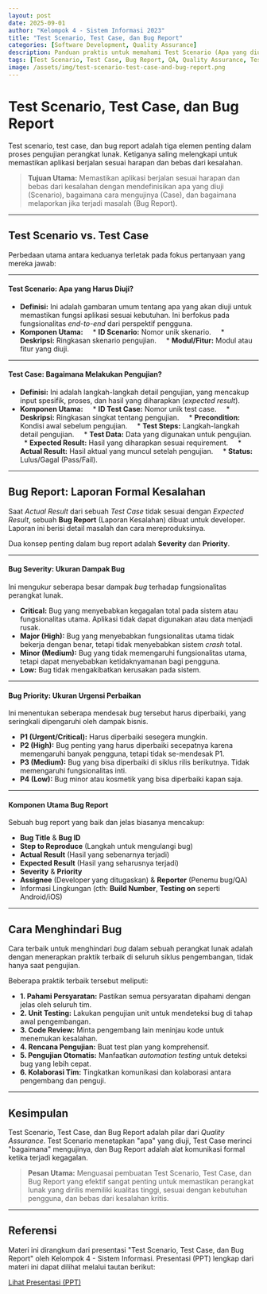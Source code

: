 ```yaml
---
layout: post
date: 2025-09-01
author: "Kelompok 4 - Sistem Informasi 2023"
title: "Test Scenario, Test Case, dan Bug Report"
categories: [Software Development, Quality Assurance]
description: Panduan praktis untuk memahami Test Scenario (Apa yang diuji), Test Case (Bagaimana menguji), dan Bug Report (Pelaporan kesalahan).
tags: [Test Scenario, Test Case, Bug Report, QA, Quality Assurance, Testing]
image: /assets/img/test-scenario-test-case-and-bug-report.png
---
```


# **Test Scenario, Test Case, dan Bug Report**

Test scenario, test case, dan bug report adalah tiga elemen penting dalam proses pengujian perangkat lunak. Ketiganya saling melengkapi untuk memastikan aplikasi berjalan sesuai harapan dan bebas dari kesalahan.

> **Tujuan Utama:** Memastikan aplikasi berjalan sesuai harapan dan bebas dari kesalahan dengan mendefinisikan apa yang diuji (Scenario), bagaimana cara mengujinya (Case), dan bagaimana melaporkan jika terjadi masalah (Bug Report).

---

## **Test Scenario vs. Test Case**

Perbedaan utama antara keduanya terletak pada fokus pertanyaan yang mereka jawab:

---

#### **Test Scenario: Apa yang Harus Diuji?**
* **Definisi:** Ini adalah gambaran umum tentang apa yang akan diuji untuk memastikan fungsi aplikasi sesuai kebutuhan. Ini berfokus pada fungsionalitas *end-to-end* dari perspektif pengguna.
* **Komponen Utama:**
    * **ID Scenario:** Nomor unik skenario.
    * **Deskripsi:** Ringkasan skenario pengujian.
    * **Modul/Fitur:** Modul atau fitur yang diuji.

---

#### **Test Case: Bagaimana Melakukan Pengujian?**
* **Definisi:** Ini adalah langkah-langkah detail pengujian, yang mencakup input spesifik, proses, dan hasil yang diharapkan (*expected result*).
* **Komponen Utama:**
    * **ID Test Case:** Nomor unik test case.
    * **Deskripsi:** Ringkasan singkat tentang pengujian.
    * **Precondition:** Kondisi awal sebelum pengujian.
    * **Test Steps:** Langkah-langkah detail pengujian.
    * **Test Data:** Data yang digunakan untuk pengujian.
    * **Expected Result:** Hasil yang diharapkan sesuai requirement.
    * **Actual Result:** Hasil aktual yang muncul setelah pengujian.
    * **Status:** Lulus/Gagal (Pass/Fail).

---

## **Bug Report: Laporan Formal Kesalahan**

Saat *Actual Result* dari sebuah *Test Case* tidak sesuai dengan *Expected Result*, sebuah **Bug Report** (Laporan Kesalahan) dibuat untuk developer. Laporan ini berisi detail masalah dan cara mereproduksinya.

Dua konsep penting dalam bug report adalah **Severity** dan **Priority**.

---

#### **Bug Severity: Ukuran Dampak Bug**
Ini mengukur seberapa besar dampak *bug* terhadap fungsionalitas perangkat lunak.
* **Critical:** Bug yang menyebabkan kegagalan total pada sistem atau fungsionalitas utama. Aplikasi tidak dapat digunakan atau data menjadi rusak.
* **Major (High):** Bug yang menyebabkan fungsionalitas utama tidak bekerja dengan benar, tetapi tidak menyebabkan sistem *crash* total.
* **Minor (Medium):** Bug yang tidak memengaruhi fungsionalitas utama, tetapi dapat menyebabkan ketidaknyamanan bagi pengguna.
* **Low:** Bug tidak mengakibatkan kerusakan pada sistem.

---

#### **Bug Priority: Ukuran Urgensi Perbaikan**
Ini menentukan seberapa mendesak *bug* tersebut harus diperbaiki, yang seringkali dipengaruhi oleh dampak bisnis.
* **P1 (Urgent/Critical):** Harus diperbaiki sesegera mungkin.
* **P2 (High):** Bug penting yang harus diperbaiki secepatnya karena memengaruhi banyak pengguna, tetapi tidak se-mendesak P1.
* **P3 (Medium):** Bug yang bisa diperbaiki di siklus rilis berikutnya. Tidak memengaruhi fungsionalitas inti.
* **P4 (Low):** Bug minor atau kosmetik yang bisa diperbaiki kapan saja.

---

#### **Komponen Utama Bug Report**
Sebuah bug report yang baik dan jelas biasanya mencakup:
* **Bug Title** & **Bug ID**
* **Step to Reproduce** (Langkah untuk mengulangi bug)
* **Actual Result** (Hasil yang sebenarnya terjadi)
* **Expected Result** (Hasil yang seharusnya terjadi)
* **Severity** & **Priority**
* **Assignee** (Developer yang ditugaskan) & **Reporter** (Penemu bug/QA)
* Informasi Lingkungan (cth: **Build Number**, **Testing on** seperti Android/iOS)

---

## **Cara Menghindari Bug**

Cara terbaik untuk menghindari *bug* dalam sebuah perangkat lunak adalah dengan menerapkan praktik terbaik di seluruh siklus pengembangan, tidak hanya saat pengujian.

Beberapa praktik terbaik tersebut meliputi:
* **1. Pahami Persyaratan:** Pastikan semua persyaratan dipahami dengan jelas oleh seluruh tim.
* **2. Unit Testing:** Lakukan pengujian unit untuk mendeteksi bug di tahap awal pengembangan.
* **3. Code Review:** Minta pengembang lain meninjau kode untuk menemukan kesalahan.
* **4. Rencana Pengujian:** Buat test plan yang komprehensif.
* **5. Pengujian Otomatis:** Manfaatkan *automation testing* untuk deteksi bug yang lebih cepat.
* **6. Kolaborasi Tim:** Tingkatkan komunikasi dan kolaborasi antara pengembang dan penguji.

---

## **Kesimpulan**

Test Scenario, Test Case, dan Bug Report adalah pilar dari *Quality Assurance*. Test Scenario menetapkan "apa" yang diuji, Test Case merinci "bagaimana" mengujinya, dan Bug Report adalah alat komunikasi formal ketika terjadi kegagalan.

> **Pesan Utama:** Menguasai pembuatan Test Scenario, Test Case, dan Bug Report yang efektif sangat penting untuk memastikan perangkat lunak yang dirilis memiliki kualitas tinggi, sesuai dengan kebutuhan pengguna, dan bebas dari kesalahan kritis.

---

## **Referensi**

Materi ini dirangkum dari presentasi "Test Scenario, Test Case, dan Bug Report" oleh Kelompok 4 - Sistem Informasi. Presentasi (PPT) lengkap dari materi ini dapat dilihat melalui tautan berikut:

[Lihat Presentasi (PPT)](https.google.com/file/d/1er2wwoA69y6OFqgGZCR4S9YeQEx0rM6z/view?usp=drive_link)